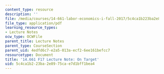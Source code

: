```yaml
---
content_type: resource
description: ''
file: /media/courses/14-661-labor-economics-i-fall-2017/5c4ca1b223ba2e8975cae7d1bff1bea4_MIT14_661F17_lec_target.pdf
file_type: application/pdf
learning_resource_types:
- Lecture Notes
ocw_type: OCWFile
parent_title: Lecture Notes
parent_type: CourseSection
parent_uid: 4edfd6c7-e2a5-013a-ecf2-6ee161befcc7
resourcetype: Document
title: '14.661 F17 Lecture Note: On Target'
uid: 5c4ca1b2-23ba-2e89-75ca-e7d1bff1bea4
---
```

